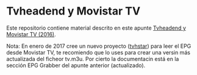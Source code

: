 # Tvheadend y Movistar TV

Este repositorio contiene material descrito en este apunte [Tvheadend y Movistar TV (2016)](http://www.luispa.com/?p=4571).


Nota: En enero de 2017 cree un nuevo proyecto ([tvhstar](https://github.com/LuisPalacios/tvhstar)) para leer el EPG desde Movistar TV, te recomiendo que lo uses para crear una versin más actualizada del ficheor tv.m3u. Por cierto la documentacin está en la sección EPG Grabber del apunte anterior (actualizado).
